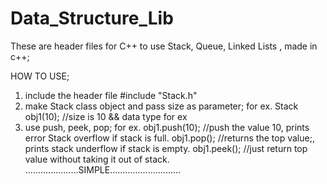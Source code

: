 # Data_Structure_Lib
These are header files for C++ to use Stack, Queue, Linked Lists , made in c++;


HOW TO USE;
1.  include the header file   #include "Stack.h"
2.  make Stack class object and pass size as parameter; 
    for ex. Stack <Data type>obj1(10);   //size is 10 && data type for ex <int>
3. use push, peek, pop;
    for ex. obj1.push(10);
    //push the value 10, prints error Stack overflow if stack is full.
            obj1.pop(); 
    //returns the top value;, prints stack underflow if stack is empty.
            obj1.peek(); 
    //just return top value without taking it out of stack.
          .....................SIMPLE............................
            
  
